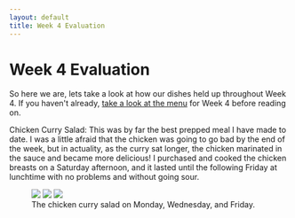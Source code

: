 ```yaml
---
layout: default
title: Week 4 Evaluation
---
```

# Week 4 Evaluation

So here we are, lets take a look at how our dishes held up throughout Week 4. If you haven't already, [take a look at the menu](https://underwriteyourlife.github.io/mealprep/Week4/) for Week 4 before reading on. 

Chicken Curry Salad:
This was by far the best prepped meal I have made to date. I was a little afraid that the chicken was going to go bad by the end of the week, but in actuality, as the curry sat longer, the chicken marinated in the sauce and became more delicious! I purchased and cooked the chicken breasts on a Saturday afternoon, and it lasted until the following Friday at lunchtime with no problems and without going sour. 

<figure class="third">
	<img src="http://placehold.it/600x300.jpg">
	<img src="http://placehold.it/600x300.jpg">
	<img src="http://placehold.it/600x300.jpg">
	<figcaption>The chicken curry salad on Monday, Wednesday, and Friday.</figcaption>
</figure>
